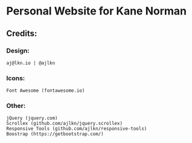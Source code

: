 # Personal Website for Kane Norman

## Credits:

### Design:
	aj@lkn.io | @ajlkn

### Icons:
	Font Awesome (fontawesome.io)

### Other:
	jQuery (jquery.com)
	Scrollex (github.com/ajlkn/jquery.scrollex)
	Responsive Tools (github.com/ajlkn/responsive-tools)
	Boostrap (https://getbootstrap.com/)
